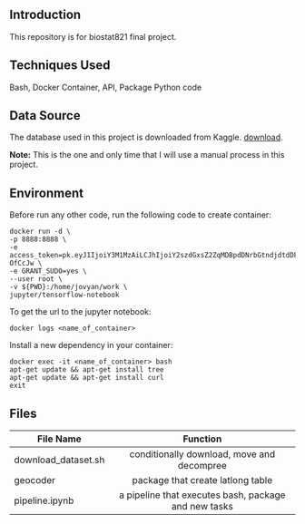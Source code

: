 ## Introduction

This repository is for biostat821 final project. 

## Techniques Used
Bash, Docker Container, API, Package Python code

## Data Source

The database used in this project is downloaded from Kaggle. [download](https://www.kaggle.com/hugomathien/soccer/download).

**Note:** This is the one and only time that I will use a manual process in this project. 

## Environment


Before run any other code, run the following code to create container:

```
docker run -d \
-p 8888:8888 \
-e access_token=pk.eyJ1IjoiY3M1MzAiLCJhIjoiY2szdGxsZ2ZqMDBpdDNrbGtndjdtdDF0aCJ9.4_ebnsKI__SpPgI-OfCcJw \
-e GRANT_SUDO=yes \
--user root \
-v ${PWD}:/home/jovyan/work \
jupyter/tensorflow-notebook
```

To get the url to the jupyter notebook:
```
docker logs <name_of_container>
```

Install a new dependency in your container:
```
docker exec -it <name_of_container> bash
apt-get update && apt-get install tree
apt-get update && apt-get install curl
exit
```

## Files 

| File Name        | Function           |
| ------------- |:-------------:|
| download_dataset.sh      | conditionally download, move and decompree |
| geocoder      | package that create latlong table      |  
| pipeline.ipynb | a pipeline that executes bash, package and new tasks |
